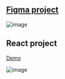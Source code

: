 ## [Figma project](https://www.figma.com/proto/iPVojK6Rd1Rb9LGtnLZAgP/sample?node-id=103%3A63)
![image](https://user-images.githubusercontent.com/77319747/209398318-6117e8ef-f6ef-466f-b984-27eac55ffeaf.png)


## React project
[Demo](https://shiny-profiterole-27b69b.netlify.app/)

![image](https://user-images.githubusercontent.com/77319747/209399150-0c242fcf-9619-4b1f-99c2-83a9e490649b.png)
